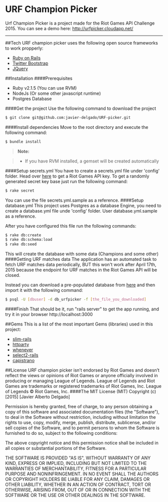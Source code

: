 URF Champion Picker
===================

Urf Champion Picker is a project made for the Riot Games API Challenge 2015. You can see a demo here: http://urfpicker.cloudapp.net/

----------


##Tech
URF champion picker uses the following  open source frameworks to work propperly:

 - [Ruby on Rails](http://rubyonrails.org/)
 - [Twitter Bootstrap](http://getbootstrap.com/)
 - [JQuery](https://jquery.com/)

##Installation
####Prerequisites
- Ruby v2.1.5 (You can use RVM)
- NodeJs (Or some other javascript runtime)
- Postgres Database

####Get the project
Use the following command to download the project
```sh
$ git clone git@github.com:javier-delgado/URF-picker.git
```
####Install dependencies
Move to the root directory and execute the following command:
```sh
$ bundle install
```
> **Note:**

> - If you have RVM installed, a gemset will be created automatically

####Setup secrets.yml
You have to create a secrets.yml file under 'config' folder. Head over [here](https://developer.riotgames.com/) to get a Riot Games API key. To get a randomly generated secret key base just run the following command:
```sh
$ rake secret
```
You can use the file secrets.yml.sample as a reference.
####Setup database.yml
This project uses Postgres as a database Engine, you need to create a database.yml file unde 'config' folder. User database.yml.sample as a reference.

After you have configured this file run the following commands:
```sh
$ rake db:create
$ rake db:schema:load
$ rake db:seed
```
This will create the database with some data (Champions and some other)
####Getting URF matches data
The application has an automated task to fetch URF matches data periodically, BUT this won't work after April 17th, 2015 because the endpoint for URF matches in the Riot Games API will be closed.

Instead you can download a pre-populated database from [here]() and then import it with the following command:
```sh
$ psql -U [dbuser] -d db_urfpicker -f [the_file_you_downloaded]
```
####Finish
That should be it, run "rails server" to get the app running, and try it in your browser http://localhost:3000

##Gems
This is a list of the most important Gems (libraries) used in this project:

- [slim-rails](https://github.com/slim-template/slim-rails)
- [httparty](https://github.com/jnunemaker/httparty)
- [whenever](https://github.com/javan/whenever)
- [select2-rails](https://github.com/argerim/select2-rails)
- [capistrano](https://github.com/capistrano/capistrano)

##License 
URF champion picker isn’t endorsed by Riot Games and doesn’t reflect the views or opinions of Riot Games or anyone officially involved in producing or managing League of Legends. League of Legends and Riot Games are trademarks or registered trademarks of Riot Games, Inc. League of Legends © Riot Games, Inc.
####The MIT License (MIT)
Copyright (c) [2015] [Javier Alberto Delgado]

Permission is hereby granted, free of charge, to any person obtaining a copy
of this software and associated documentation files (the "Software"), to deal
in the Software without restriction, including without limitation the rights
to use, copy, modify, merge, publish, distribute, sublicense, and/or sell
copies of the Software, and to permit persons to whom the Software is
furnished to do so, subject to the following conditions:

The above copyright notice and this permission notice shall be included in all
copies or substantial portions of the Software.

THE SOFTWARE IS PROVIDED "AS IS", WITHOUT WARRANTY OF ANY KIND, EXPRESS OR IMPLIED, INCLUDING BUT NOT LIMITED TO THE WARRANTIES OF MERCHANTABILITY, FITNESS FOR A PARTICULAR PURPOSE AND NONINFRINGEMENT. IN NO EVENT SHALL THE AUTHORS OR COPYRIGHT HOLDERS BE LIABLE FOR ANY CLAIM, DAMAGES OR OTHER LIABILITY, WHETHER IN AN ACTION OF CONTRACT, TORT OR OTHERWISE, ARISING FROM, OUT OF OR IN CONNECTION WITH THE SOFTWARE OR THE USE OR OTHER DEALINGS IN THE SOFTWARE.
